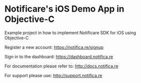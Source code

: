 Notificare's iOS Demo App in Objective-C
===================

Example project in how to implement Notificare SDK for iOS using Objective-C

Register a new account:
https://notifica.re/signup

Sign in to the dashboard:
https://dashboard.notifica.re

For documentation please refer to:
http://docs.notifica.re

For support please use:
http://support.notifica.re

